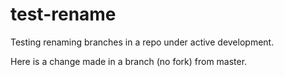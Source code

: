 # test-rename
Testing renaming branches in a repo under active development.

Here is a change made in a branch (no fork) from master.
